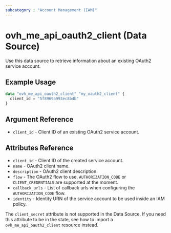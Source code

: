 ```yaml
---
subcategory : "Account Management (IAM)"
---
```


# ovh_me_api_oauth2_client (Data Source)

Use this data source to retrieve information about an existing OAuth2 service account.

## Example Usage

```terraform
data "ovh_me_api_oauth2_client" "my_oauth2_client" {
  client_id = "5f8969a993ec8b4b"
}
```

## Argument Reference

* `client_id` - Client ID of an existing OAuth2 service account.

## Attributes Reference

* `client_id` - Client ID of the created service account.
* `name` - OAuth2 client name.
* `description` - OAuth2 client description.
* `flow` - The OAuth2 flow to use. `AUTHORIZATION_CODE` or `CLIENT_CREDENTIALS` are supported at the moment.
* `callback_urls` - List of callback urls when configuring the `AUTHORIZATION_CODE` flow.
* `identity` - Identity URN of the service account to be used inside an IAM policy.

The `client_secret` attribute is not supported in the Data Source. If you need this attribute to be in the state, see how to import a `ovh_me_api_oauth2_client` resource instead.
